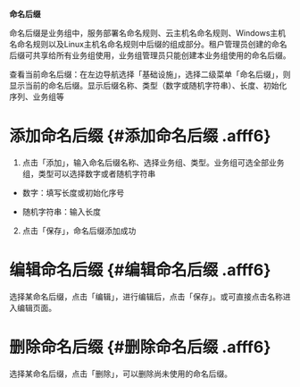 **命名后缀**


命名后缀是业务组中，服务部署名命名规则、云主机名命名规则、Windows主机名命名规则以及Linux主机名命名规则中后缀的组成部分。租户管理员创建的命名后缀可共享给所有业务组使用，业务组管理员只能创建本业务组使用的命名后缀。

查看当前命名后缀：在左边导航选择「基础设施」，选择二级菜单「命名后缀」，则显示当前的命名后缀。显示后缀名称、类型（数字或随机字符串）、长度、初始化序列、业务组等

# 添加命名后缀 {#添加命名后缀 .afff6}

1.  点击「添加」，输入命名后缀名称、选择业务组、类型。业务组可选全部业务组，类型可以选择数字或者随机字符串

-   数字：填写长度或初始化序号

-   随机字符串：输入长度

2.  点击「保存」，命名后缀添加成功

# 编辑命名后缀 {#编辑命名后缀 .afff6}

选择某命名后缀，点击「编辑」，进行编辑后，点击「保存」。或可直接点击名称进入编辑页面。

# 删除命名后缀 {#删除命名后缀 .afff6}

选择某命名后缀，点击「删除」，可以删除尚未使用的命名后缀。
